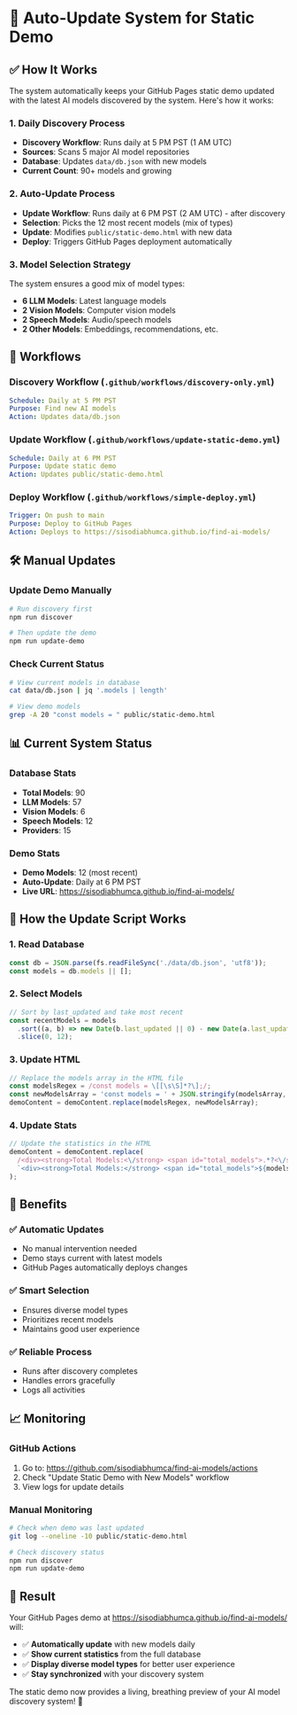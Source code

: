 # 🔄 Auto-Update System for Static Demo

## ✅ **How It Works**

The system automatically keeps your GitHub Pages static demo updated with the latest AI models discovered by the system. Here's how it works:

### **1. Daily Discovery Process**
- **Discovery Workflow**: Runs daily at 5 PM PST (1 AM UTC)
- **Sources**: Scans 5 major AI model repositories
- **Database**: Updates `data/db.json` with new models
- **Current Count**: 90+ models and growing

### **2. Auto-Update Process**
- **Update Workflow**: Runs daily at 6 PM PST (2 AM UTC) - after discovery
- **Selection**: Picks the 12 most recent models (mix of types)
- **Update**: Modifies `public/static-demo.html` with new data
- **Deploy**: Triggers GitHub Pages deployment automatically

### **3. Model Selection Strategy**
The system ensures a good mix of model types:
- **6 LLM Models**: Latest language models
- **2 Vision Models**: Computer vision models
- **2 Speech Models**: Audio/speech models
- **2 Other Models**: Embeddings, recommendations, etc.

## 🚀 **Workflows**

### **Discovery Workflow** (`.github/workflows/discovery-only.yml`)
```yaml
Schedule: Daily at 5 PM PST
Purpose: Find new AI models
Action: Updates data/db.json
```

### **Update Workflow** (`.github/workflows/update-static-demo.yml`)
```yaml
Schedule: Daily at 6 PM PST
Purpose: Update static demo
Action: Updates public/static-demo.html
```

### **Deploy Workflow** (`.github/workflows/simple-deploy.yml`)
```yaml
Trigger: On push to main
Purpose: Deploy to GitHub Pages
Action: Deploys to https://sisodiabhumca.github.io/find-ai-models/
```

## 🛠️ **Manual Updates**

### **Update Demo Manually**
```bash
# Run discovery first
npm run discover

# Then update the demo
npm run update-demo
```

### **Check Current Status**
```bash
# View current models in database
cat data/db.json | jq '.models | length'

# View demo models
grep -A 20 "const models = " public/static-demo.html
```

## 📊 **Current System Status**

### **Database Stats**
- **Total Models**: 90
- **LLM Models**: 57
- **Vision Models**: 6
- **Speech Models**: 12
- **Providers**: 15

### **Demo Stats**
- **Demo Models**: 12 (most recent)
- **Auto-Update**: Daily at 6 PM PST
- **Live URL**: https://sisodiabhumca.github.io/find-ai-models/

## 🔧 **How the Update Script Works**

### **1. Read Database**
```javascript
const db = JSON.parse(fs.readFileSync('./data/db.json', 'utf8'));
const models = db.models || [];
```

### **2. Select Models**
```javascript
// Sort by last_updated and take most recent
const recentModels = models
  .sort((a, b) => new Date(b.last_updated || 0) - new Date(a.last_updated || 0))
  .slice(0, 12);
```

### **3. Update HTML**
```javascript
// Replace the models array in the HTML file
const modelsRegex = /const models = \[[\s\S]*?\];/;
const newModelsArray = 'const models = ' + JSON.stringify(modelsArray, null, 2) + ';';
demoContent = demoContent.replace(modelsRegex, newModelsArray);
```

### **4. Update Stats**
```javascript
// Update the statistics in the HTML
demoContent = demoContent.replace(
  /<div><strong>Total Models:<\/strong> <span id="total_models">.*?<\/span><\/div>/,
  `<div><strong>Total Models:</strong> <span id="total_models">${models.length}</span></div>`
);
```

## 🎯 **Benefits**

### **✅ Automatic Updates**
- No manual intervention needed
- Demo stays current with latest models
- GitHub Pages automatically deploys changes

### **✅ Smart Selection**
- Ensures diverse model types
- Prioritizes recent models
- Maintains good user experience

### **✅ Reliable Process**
- Runs after discovery completes
- Handles errors gracefully
- Logs all activities

## 📈 **Monitoring**

### **GitHub Actions**
1. Go to: https://github.com/sisodiabhumca/find-ai-models/actions
2. Check "Update Static Demo with New Models" workflow
3. View logs for update details

### **Manual Monitoring**
```bash
# Check when demo was last updated
git log --oneline -10 public/static-demo.html

# Check discovery status
npm run discover
npm run update-demo
```

## 🎉 **Result**

Your GitHub Pages demo at https://sisodiabhumca.github.io/find-ai-models/ will:
- ✅ **Automatically update** with new models daily
- ✅ **Show current statistics** from the full database
- ✅ **Display diverse model types** for better user experience
- ✅ **Stay synchronized** with your discovery system

The static demo now provides a living, breathing preview of your AI model discovery system! 🚀
